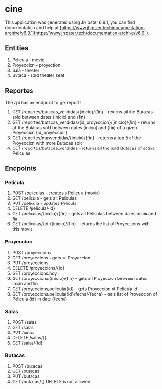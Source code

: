 # cine

This application was generated using JHipster 6.9.1, you can find documentation and help at [https://www.jhipster.tech/documentation-archive/v6.9.1](https://www.jhipster.tech/documentation-archive/v6.9.1).

## Entities

1. Pelicula - movie
3. Proyeccion - proyection
4. Sala - theater
5. Butaca - sold theater seat

## Reportes
The api has an endpoint to get reports.
1. GET /reportes/butacas_vendidas/{inicio}/{fin} - returns all the Butacas sold between dates {inicio} and {fin}
2. GET /reportes/butacas_vendidas/{id_proyeccion}/{inicio}/{fin} - returns all the Butacas sold between dates {inicio} and {fin} of a given Proyeccion {id_proyeccion}
3. GET /reportes/masvendidas/{inicio}/{fin} - returns a top 5 of the Proyeccion with more Butacas sold
4. GET /reportes/butacas_vendidas - returns all the sold Butacas of active Peliculas

## Endpoints
### Pelicula
1. POST /peliculas - creates a Pelicula (movie)
2. GET /pelicula - gets all Peliculas
3. PUT /pelicula - updates Pelicula
4. DELETE /pelicula/{id}
5. GET /peliculas/{inicio}/{fin} - gets all Peliculas between dates inicio and fin
6. GET /peliculas/{id}/{inicio}/{fin} - returns the list of Proyeccions with this movie

### Proyeccion
1. POST /proyeccions
2. GET /proyeccions - gets all Proyeccion
3. PUT /proyeccions
4. DELETE /proyeccions/{id}
5. GET /proyeccions/hoy
6. GET /proyeccions/{inicio}/{fin} - gets all Proyeccion between dates inicio and fin
7. GET /proyeccions/pelicula/{id} - gets Proyeccion of Pelicula id
8. GET /proyeccions/pelicula/{id}/fecha/{fecha} - gets list of Proyeccion of Pelicula {id} in date {fecha}

### Salas
1. POST /salas
2. GET /salas
3. PUT /salas
4. DELETE /salas/{}
5. GET /salas/{id}

### Butacas
1. POST /butacas
2. GET /butacas
3. PUT /butacas
5. GET /butacas/{}
DELETE is not allowed.

